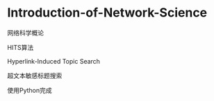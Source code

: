 # Introduction-of-Network-Science
网络科学概论

HITS算法

Hyperlink-Induced Topic Search

超文本敏感标题搜索

使用Python完成
